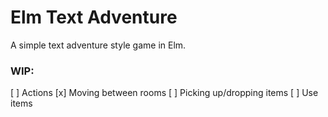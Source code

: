 # Elm Text Adventure

A simple text adventure style game in Elm.

### WIP:

[ ] Actions
[x] Moving between rooms
[ ] Picking up/dropping items
[ ] Use items
